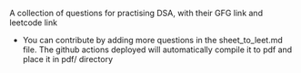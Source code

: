 A collection of questions for practising DSA, with their GFG link and leetcode
link

- You can contribute by adding more questions in the sheet_to_leet.md file. The
  github actions deployed will automatically compile it to pdf and place it in
  pdf/ directory
